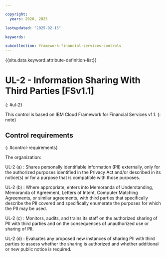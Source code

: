 ```yaml
---

copyright:
  years: 2020, 2025

lastupdated: "2025-02-15"

keywords:

subcollection: framework-financial-services-controls
---
```


{{site.data.keyword.attribute-definition-list}}

               
# UL-2 - Information Sharing With Third Parties [FSv1.1]
{: #ul-2}

This control is based on IBM Cloud Framework for Financial Services v1.1.
{: note}


## Control requirements
{: #control-requirements}

The organization:

UL-2 (a)
    : Shares personally identifiable information (PII) externally, only for the authorized purposes identified in the Privacy Act and/or described in its notice(s) or for a purpose that is compatible with those purposes.

UL-2 (b)
    : Where appropriate, enters into Memoranda of Understanding, Memoranda of Agreement, Letters of Intent, Computer Matching Agreements, or similar agreements, with third parties that specifically describe the PII covered and specifically enumerate the purposes for which the PII may be used.

UL-2 (c)
    : Monitors, audits, and trains its staff on the authorized sharing of PII with third parties and on the consequences of unauthorized use or sharing of PII.

UL-2 (d)
    : Evaluates any proposed new instances of sharing PII with third parties to assess whether the sharing is authorized and whether additional or new public notice is required.





